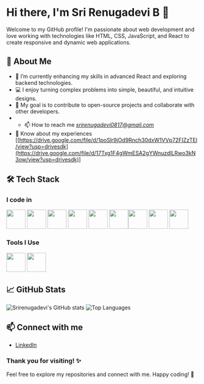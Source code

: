# Hi there, I'm Sri Renugadevi B 👋

Welcome to my GitHub profile! I'm passionate about web development and love working with technologies like HTML, CSS, JavaScript, and React to create responsive and dynamic web applications.

## 🚀 About Me

- 🌱 I’m currently enhancing my skills in advanced React and exploring backend technologies.
- 💻 I enjoy turning complex problems into simple, beautiful, and intuitive designs.
- 🎯 My goal is to contribute to open-source projects and collaborate with other developers.
- - 📫 How to reach me *srirenugadevi0817@gmail.com*
- 📄 Know about my experiences [[https://drive.google.com/file/d/1poSlr9jOd9Rnch30dxW1VVp72FIZzTEl/view?usp=drivesdk](https://drive.google.com/file/d/17Txg1F4gWmESA2gYWnuzdlLRwo3kN3ow/view?usp=drivesdk)]


## 🛠 Tech Stack

### I code in
<img height="50" width="50" src="https://img.icons8.com/color/48/000000/python.png" />  <img height="50" width="50" src="https://img.icons8.com/color/48/000000/java-coffee-cup-logo.png" /> <img height="50" width="50" src="https://img.icons8.com/color/48/000000/html-5.png" /> <img height="50" width="50" src="https://img.icons8.com/color/48/000000/css3.png" />  <img height="50" width="50" src="https://img.icons8.com/color/48/000000/bootstrap.png" />
<img height="50" width="50" src="https://img.icons8.com/color/48/000000/javascript.png"/><img height="50" width="50" src="https://img.icons8.com/color/48/000000/react-native.png"/>  <img height="50" width="50" src="https://img.icons8.com/color/48/000000/mysql-logo.png"/> <img height="50" width="50" src="https://img.icons8.com/color/48/000000/mongodb.png"/>

### Tools I Use
<img height="50" width="50" src="https://img.icons8.com/color/48/000000/visual-studio-code-2019.png"/>  <img height="50" width="50" src="https://img.icons8.com/color/50/000000/git.png"/>

## 📈 GitHub Stats

![Srirenugadevi's GitHub stats](https://github-readme-stats.vercel.app/api?username=Srirenugadevi&show_icons=true&theme=radical)
![Top Languages](https://github-readme-stats.vercel.app/api/top-langs/?username=Srirenugadevi&layout=compact&theme=radical)


## 📫 Connect with me

- [LinkedIn](https://www.linkedin.com/in/srirenugadevi-boopathi-b4021b325/)


### Thank you for visiting! ✨

Feel free to explore my repositories and connect with me. Happy coding! 🚀
